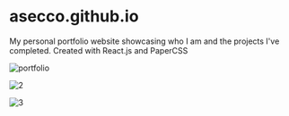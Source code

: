 # asecco.github.io

My personal portfolio website showcasing who I am and the projects I've completed. Created with React.js and PaperCSS

![portfolio](https://user-images.githubusercontent.com/40510223/146635669-745a0656-51af-4bdf-873b-9b3526e8de1e.png)

![2](https://user-images.githubusercontent.com/40510223/146635673-a07e28cb-bfdc-4231-b2d1-93d92a84bba8.png)

![3](https://user-images.githubusercontent.com/40510223/146635675-162bc1bc-477b-4221-9043-39e736c0b47e.png)
